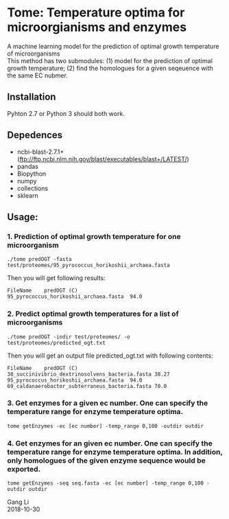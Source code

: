 # Tome: Temperature optima for microorgianisms and enzymes
A machine learning model for the prediction of optimal growth temperature of microorganisms<br/>
This method has two submodules: (1) model for the prediction of optimal growth temperature; (2) find the homologues for a given seqeuence with the same EC nubmer. 

## Installation
Pyhton 2.7 or Python 3 should both work.
## Depedences
* ncbi-blast-2.7.1+ (ftp://ftp.ncbi.nlm.nih.gov/blast/executables/blast+/LATEST/)
* pandas
* Biopython
* numpy
* collections
* sklearn


## Usage:
### 1. Prediction of optimal growth temperature for one microorganism
```linux
./tome predOGT -fasta test/proteomes/95_pyrococcus_horikoshii_archaea.fasta
```
Then you will get following results:<br/>
```linux
FileName	predOGT (C)
95_pyrococcus_horikoshii_archaea.fasta	94.0
```

### 2. Predict optimal growth temperatures for a list of microorganisms
```linux
./tome predOGT -indir test/proteomes/ -o test/proteomes/predicted_ogt.txt
```
Then you will get an output file predicted_ogt.txt with following contents:<br/>
```linux
FileName	predOGT (C)
38_succinivibrio_dextrinosolvens_bacteria.fasta	38.27
95_pyrococcus_horikoshii_archaea.fasta	94.0
69_caldanaerobacter_subterraneus_bacteria.fasta	70.0
```
### 3. Get enzymes for a given ec number. One can specify the temperature range for enzyme temperature optima.
```linux
tome getEnzymes -ec [ec number] -temp_range 0,100 -outdir outdir
```
### 4. Get enzymes for an given ec number. One can specify the temperature range for enzyme temperature optima. In addition, only homologues of the given enzyme sequence would be exported.
```linux
tome getEnzymes -seq seq.fasta -ec [ec number] -temp_range 0,100 -outdir outdir
```

Gang Li<br/>
2018-10-30
